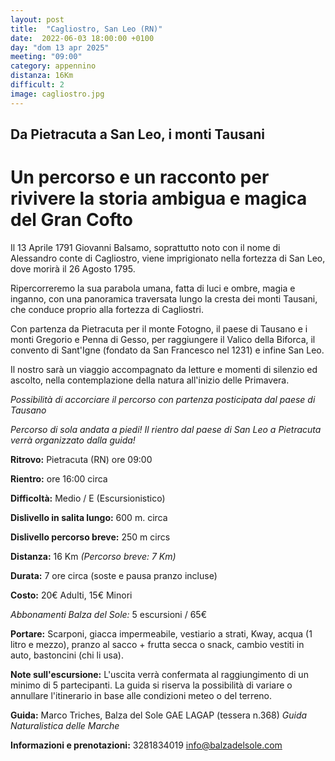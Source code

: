 ```yaml
---
layout: post
title:  "Cagliostro, San Leo (RN)"
date:  2022-06-03 18:00:00 +0100
day: "dom 13 apr 2025"
meeting: "09:00"
category: appennino 
distanza: 16Km
difficult: 2
image: cagliostro.jpg
---
```


## Da Pietracuta a San Leo, i monti Tausani

# Un percorso e un racconto per rivivere la storia ambigua e magica del Gran Cofto 

Il 13 Aprile 1791 Giovanni Balsamo, soprattutto noto con il nome di Alessandro conte di Cagliostro, viene imprigionato nella fortezza di San Leo, dove morirà il 26 Agosto 1795.

Ripercorreremo la sua parabola umana, fatta di luci e ombre, magia e inganno, con una panoramica traversata lungo la cresta dei monti Tausani, che conduce proprio alla fortezza di Cagliostri.

Con partenza da Pietracuta per il monte Fotogno, il paese di Tausano e i monti Gregorio e Penna di Gesso, per raggiungere il Valico della Biforca, il convento di Sant'Igne (fondato da San Francesco nel 1231) e infine San Leo.

Il nostro sarà un viaggio accompagnato da letture e momenti di silenzio ed ascolto, nella contemplazione della natura all'inizio delle Primavera.

*Possibilità di accorciare il percorso con partenza posticipata dal paese di Tausano*

*Percorso di sola andata a piedi! Il rientro dal paese di San Leo a Pietracuta verrà organizzato dalla guida!*

**Ritrovo:** Pietracuta (RN) ore 09:00

**Rientro:** ore 16:00 circa 

**Difficoltà:** Medio / E (Escursionistico)

**Dislivello in salita lungo:** 600 m. circa

**Dislivello percorso breve:** 250 m circs 

**Distanza:** 16 Km *(Percorso breve: 7 Km)*

**Durata:** 7 ore circa (soste e pausa pranzo incluse)

**Costo:** 20€ Adulti, 15€ Minori

*Abbonamenti Balza del Sole:* 5 escursioni / 65€

**Portare:** Scarponi, giacca impermeabile, vestiario a strati, Kway, acqua (1 litro e mezzo), pranzo al sacco + frutta secca o snack, cambio vestiti in auto, bastoncini (chi li usa). 

**Note sull'escursione:** L'uscita verrà confermata al raggiungimento di un minimo di 5 partecipanti. La guida si riserva la possibilità di variare o annullare l'itinerario in base alle condizioni meteo o del terreno.

**Guida:** Marco Triches, Balza del Sole GAE LAGAP (tessera n.368)
*Guida Naturalistica delle Marche*

**Informazioni e prenotazioni:** 3281834019 info@balzadelsole.com

